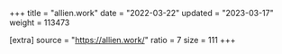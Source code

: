 +++
title = "allien.work"
date = "2022-03-22"
updated = "2023-03-17"
weight = 113473

[extra]
source = "https://allien.work/"
ratio = 7
size = 111
+++

